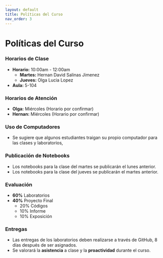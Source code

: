 ```yaml
---
layout: default
title: Políticas del Curso
nav_order: 3
---
```


# Políticas del Curso

### Horarios de Clase
- **Horario:** 10:00am - 12:00am
  - **Martes:** Hernan David Salinas Jimenez
  - **Jueves:** Olga Lucia Lopez
- **Aula:** 5-104

### Horarios de Atención
- **Olga:** Miércoles (Horario por confirmar)
- **Hernan:** Miércoles (Horario por confirmar)

### Uso de Computadores
- Se sugiere que algunos estudiantes traigan su propio computador para las clases y laboratorios, 

### Publicación de Notebooks
- Los notebooks para la clase del martes se publicarán el lunes anterior.
- Los notebooks para la clase del jueves se publicarán el martes anterior.

### Evaluación
- **60%** Laboratorios
- **40%** Proyecto Final
  - 20% Códigos
  - 10% Informe
  - 10% Exposición

### Entregas
- Las entregas de los laboratorios deben realizarse a través de GitHub, 8 días después de ser asignados.
- Se valorará la **asistencia** a clase y la **proactividad** durante el curso.
